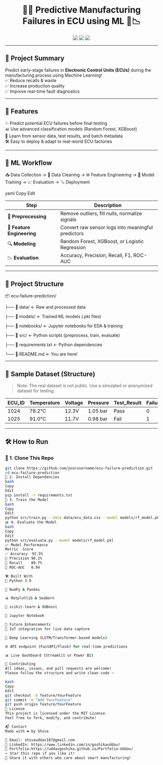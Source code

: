 <h1 align="center">🔧🔮 Predictive Manufacturing Failures in ECU using ML 🚗📉</h1>

<p align="center">
  <img src="https://img.shields.io/badge/ML-ECU%20Failure%20Prediction-blue?style=for-the-badge&logo=python" />
  <img src="https://img.shields.io/badge/Python-3.9-yellow?style=for-the-badge&logo=python" />
  <img src="https://img.shields.io/badge/Status-Active-brightgreen?style=for-the-badge" />
</p>

---

## 📘 Project Summary

Predict early-stage failures in **Electronic Control Units (ECUs)** during the manufacturing process using Machine Learning!  
✅ Reduce recalls & waste  
✅ Increase production quality  
✅ Improve real-time fault diagnostics

---

## 🚀 Features

✨ Predict potential ECU failures before final testing  
📊 Use advanced classification models (Random Forest, XGBoost)  
🧠 Learn from sensor data, test results, and batch metadata  
🛠 Easy to deploy & adapt to real-world ECU factories

---

## 🧠 ML Workflow

📥 Data Collection → 🧹 Data Cleaning → ⚙️ Feature Engineering → 🤖 Model Training → 📈 Evaluation → 🪛 Deployment

yaml
Copy
Edit

| Step | Description |
|------|-------------|
| 🧽 **Preprocessing** | Remove outliers, fill nulls, normalize signals |
| 🧬 **Feature Engineering** | Convert raw sensor logs into meaningful predictors |
| 🔍 **Modeling** | Random Forest, XGBoost, or Logistic Regression |
| 📉 **Evaluation** | Accuracy, Precision, Recall, F1, ROC-AUC |

---

## 📁 Project Structure

📦 ecu-failure-prediction/

├── 📂 data/ ← Raw and processed data

├── 📂 models/ ← Trained ML models (.pkl files)

├── 📂 notebooks/ ← Jupyter notebooks for EDA & training

├── 📂 src/ ← Python scripts (preprocess, train, evaluate)

├── 📄 requirements.txt ← Python dependencies

└── 📄 README.md ← You are here!


---

## 🧪 Sample Dataset (Structure)

> Note: The real dataset is not public. Use a simulated or anonymized dataset for testing.

| ECU_ID | Temperature | Voltage | Pressure | Test_Result | Failure |
|--------|-------------|---------|----------|-------------|---------|
| 1024   | 78.2°C      | 12.3V   | 1.05 bar | Pass        | 0       |
| 1025   | 91.0°C      | 11.7V   | 0.98 bar | Fail        | 1       |

---

## 🛠 How to Run

### 🔧 1. Clone This Repo

```bash
git clone https://github.com/yourusername/ecu-failure-prediction.git
cd ecu-failure-prediction
🐍 2. Install Dependencies
bash
Copy
Edit
pip install -r requirements.txt
🤖 3. Train the Model
bash
Copy
Edit
python src/train.py --data data/ecu_data.csv --model models/rf_model.pkl
📊 4. Evaluate the Model
bash
Copy
Edit
python src/evaluate.py --model models/rf_model.pkl
📈 Model Performance
Metric	Score
✅ Accuracy	92.5%
🎯 Precision	90.1%
🔁 Recall	89.7%
🧪 ROC-AUC	0.94

🛠️ Built With
🐍 Python 3.9

🧮 NumPy & Pandas

📊 Matplotlib & Seaborn

🤖 scikit-learn & XGBoost

📓 Jupyter Notebook

🔮 Future Enhancements
📡 IoT integration for live data capture

🧠 Deep Learning (LSTM/Transformer-based models)

🌐 API endpoint (FastAPI/Flask) for real-time predictions

📊 Live dashboard (Streamlit or Power BI)

🤝 Contributing
All ideas, issues, and pull requests are welcome!
Please follow the structure and write clean code ✨

bash
Copy
Edit
git checkout -b feature/YourFeature
git commit -m "Add YourFeature"
git push origin feature/YourFeature
📜 License
This project is licensed under the MIT License.
Feel free to fork, modify, and contribute!

📬 Contact
Made with ❤️ by Shiva

📧 Email: shivauddav187@gmail.com
🔗 LinkedIn: https://www.linkedin.com/in/goshikauddav/
📁 Portfolio:https://uddavgoshika.github.io/Portfolio-Uddav/
⭐ Star this repo if you like it!
📢 Share it with others who care about smart manufacturing!
